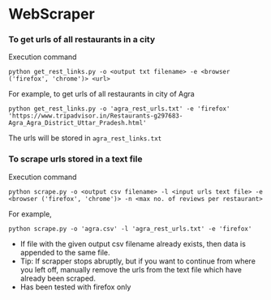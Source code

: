# WebScraper

### To get urls of all restaurants in a city
Execution command
```
python get_rest_links.py -o <output txt filename> -e <browser ('firefox', 'chrome')> <url>

```
For example, to get urls of all restaurants in city of Agra
```
python get_rest_links.py -o 'agra_rest_urls.txt' -e 'firefox' 'https://www.tripadvisor.in/Restaurants-g297683-Agra_Agra_District_Uttar_Pradesh.html'

```
The urls will be stored in `agra_rest_links.txt`

### To scrape urls stored in a text file

Execution command
```
python scrape.py -o <output csv filename> -l <input urls text file> -e <browser ('firefox', 'chrome')> -n <max no. of reviews per restaurant> 

```

For example, 
 ```
 python scrape.py -o 'agra.csv' -l 'agra_rest_urls.txt' -e 'firefox'
 ```

- If file with the given output csv filename already exists, then data is appended to the same file.
- Tip: If scrapper stops abruptly, but if you want to continue from where you left off, manually remove the urls from the text file which have already been scraped.   
- Has been tested with firefox only
